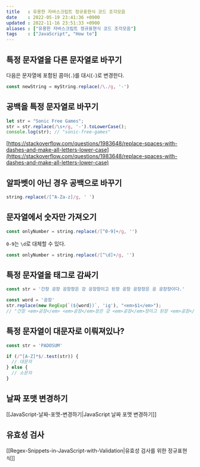 ```yaml
---
title   : 유용한 자바스크립트 정규표현식 코드 조각모음
date    : 2022-05-19 23:41:36 +0900
updated : 2022-11-16 23:51:33 +0900
aliases : ["유용한 자바스크립트 정규표현식 코드 조각모음"]
tags    : ["JavaScript", "How to"]
---
```


## 특정 문자열을 다른 문자열로 바꾸기
다음은 문자열에 포함된 콤마(`.`)를 대시(`-`)로 변경한다.
```javascript
const newString = myString.replace(/\./g, '-')
```

## 공백을 특정 문자열로 바꾸기
```javascript
let str = "Sonic Free Games";
str = str.replace(/\s+/g, '-').toLowerCase();
console.log(str); // "sonic-free-games"
```
[https://stackoverflow.com/questions/1983648/replace-spaces-with-dashes-and-make-all-letters-lower-case](https://stackoverflow.com/questions/1983648/replace-spaces-with-dashes-and-make-all-letters-lower-case)

## 알파벳이 아닌 경우 공백으로 바꾸기
```javascript
string.replace(/[^A-Za-z]/g, ' ')
```

## 문자열에서 숫자만 가져오기
```js
const onlyNumber = string.replace(/[^0-9]+/g, '')
```

`0-9`는 `\d`로 대체할 수 있다.
```js
const onlyNumber = string.replace(/[^\d]+/g, '')
```

## 특정 문자열을 태그로 감싸기
```javascript
const str = '간장 공장 공장장은 강 공장장이고 된장 공장 공장장은 공 공장장이다.' 

const word = '공장'
str.replace(new RegExp(`(${word})`, 'ig'), "<em>$1</em>");
// "간장 <em>공장</em> <em>공장</em>장은 강 <em>공장</em>장이고 된장 <em>공장</em> <em>공장</em>장은 공 <em>공장</em>장이다."
```

## 특정 문자열이 대문자로 이뤄져있나?
```js
const str = 'PADOSUM'

if (/^[A-Z]*$/.test(str)) {
  // 대문자
} else {
  // 소문자
}
```

## 날짜 포맷 변경하기
[[JavaScript-날짜-포맷-변경하기|JavaScript 날짜 포맷 변경하기]]

## 유효성 검사
[[Regex-Snippets-in-JavaScript-with-Validation|유효성 검사를 위한 정규표현식]]